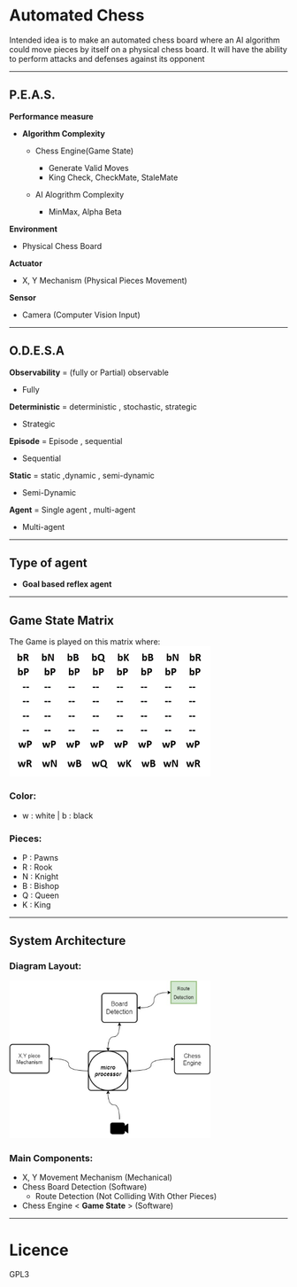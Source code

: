 # **Automated Chess**
Intended idea is to make an automated chess board where an AI algorithm could move pieces by itself on a physical chess board. It will have the ability to perform attacks and defenses against its opponent

---
## P.E.A.S.

**Performance measure**

+ **Algorithm Complexity**
   
  + Chess Engine(Game State) 
      - Generate Valid Moves
      - King Check, CheckMate, StaleMate

  + AI Alogrithm Complexity
    - MinMax, Alpha Beta

**Environment**

- Physical Chess Board

**Actuator**

- X, Y Mechanism (Physical Pieces Movement)

**Sensor**

- Camera (Computer Vision Input)

---
## O.D.E.S.A

**Observability** = (fully or Partial) observable

- Fully

**Deterministic** = deterministic , stochastic, strategic

- Strategic

**Episode** = Episode , sequential

- Sequential

**Static** = static ,dynamic , semi-dynamic

- Semi-Dynamic

**Agent** = Single agent , multi-agent

- Multi-agent

---
## Type of agent

- **Goal based reflex agent**

---
## **Game State Matrix**
The Game is played on this matrix where:
<img width="364" alt="algorethem" src="src/gameMatrix.png">

### **Color:**
+ w : white | b : black
### **Pieces:**
+ P : Pawns
+ R : Rook
+ N : Knight
+ B : Bishop
+ Q : Queen
+ K : King

---
## **System Architecture**

### Diagram Layout:
<img width="364" alt="algorethem" src="src/diagram.jpg">

### **Main Components**:
+ X, Y Movement Mechanism (Mechanical)
+ Chess Board Detection (Software)
  - Route Detection (Not Colliding With Other Pieces)
+ Chess Engine < **Game State** > (Software)

----
# Licence
GPL3
